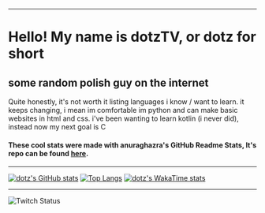----------------------------------------------------------------------------

# Hello! My name is dotzTV, or dotz for short
## some random polish guy on the internet

Quite honestly, it's not worth it listing languages i know / want to learn. it keeps changing, i mean im comfortable im python and can make basic websites in html and css.
i've been wanting to learn kotlin (i never did), instead now my next goal is C

#### These cool stats were made with anuraghazra's GitHub Readme Stats, It's repo can be found [here](https://github.com/anuraghazra/github-readme-stats).
----------------------------------------------------------------------------

[![dotz's GitHub stats](https://github-readme-stats.vercel.app/api?username=dotzTV&theme=midnight-purple&hide=prs,issues&count_private=true&show_icons=true&include_all_commits=true&rank_icon=percentile)](https://github.com/anuraghazra/github-readme-stats)
[![Top Langs](https://github-readme-stats.vercel.app/api/top-langs/?username=dotzTV&layout=donut&theme=midnight-purple)](https://github.com/anuraghazra/github-readme-stats)
[![dotz's WakaTime stats](https://github-readme-stats.vercel.app/api/wakatime?username=dotz&theme=midnight-purple)](https://github.com/anuraghazra/github-readme-stats)
 
---------------------------------------------------------------------------
![Twitch Status](https://img.shields.io/twitch/status/tvdotz?style=for-the-badge)
